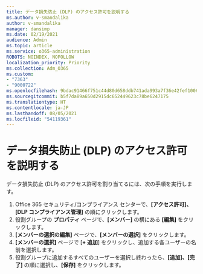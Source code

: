 ```yaml
---
title: データ損失防止 (DLP) のアクセス許可を説明する
ms.author: v-smandalika
author: v-smandalika
manager: dansimp
ms.date: 02/19/2021
audience: Admin
ms.topic: article
ms.service: o365-administration
ROBOTS: NOINDEX, NOFOLLOW
localization_priority: Priority
ms.collection: Adm_O365
ms.custom:
- "7363"
- "9000722"
ms.openlocfilehash: 9bdac91466f751c44d80d658ddb741ada993a7f36e42fef10064c8a1dff9e662
ms.sourcegitcommit: b5f7da89a650d2915dc652449623c78be6247175
ms.translationtype: HT
ms.contentlocale: ja-JP
ms.lasthandoff: 08/05/2021
ms.locfileid: "54119361"
---
```

# <a name="assign-data-loss-prevention-dlp-permissions"></a>データ損失防止 (DLP) のアクセス許可を説明する

データ損失防止 (DLP) のアクセス許可を割り当てるには、次の手順を実行します。

1. Office 365 セキュリティ/コンプライアンス センターで、**[アクセス許可]、[DLP コンプライアンス管理]** の順にクリックします。
2. 役割グループの **プロパティ** ページで、**[メンバー]** の横にある **[編集]** をクリックします。
3. **[メンバーの選択の編集]** ページで、**[メンバーの選択]** をクリックします。
4. **[メンバーの選択]** ページで [**+ 追加**] をクリックし、追加する各ユーザーの名前を選択します。
5. 役割グループに追加するすべてのユーザーを選択し終わったら、**[追加]、[完了]** の順に選択し、**[保存]** をクリックします。
